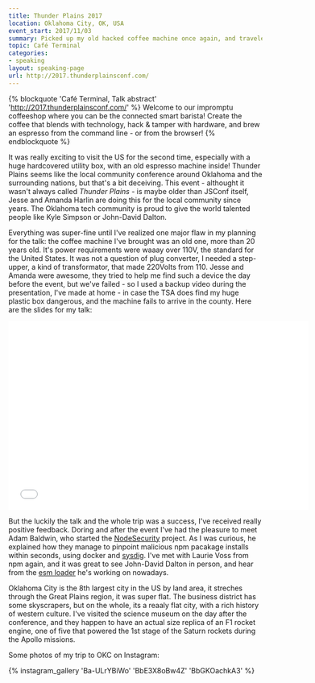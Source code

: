 ```yaml
---
title: Thunder Plains 2017
location: Oklahoma City, OK, USA
event_start: 2017/11/03
summary: Picked up my old hacked coffee machine once again, and traveled across the world with it.
topic: Café Terminal
categories:
- speaking
layout: speaking-page
url: http://2017.thunderplainsconf.com/
---
```


{% blockquote 'Café Terminal, Talk abstract' 'http://2017.thunderplainsconf.com/' %}
Welcome to our impromptu coffeeshop where you can be the connected smart barista! Create the coffee that blends with technology, hack & tamper with hardware, and brew an espresso from the command line - or from the browser!
{% endblockquote %}

It was really exciting to visit the US for the second time, especially with a huge hardcovered utility box, with an old espresso machine inside! Thunder Plains seems like the local community conference around Oklahoma and the surrounding nations, but that's a bit deceiving. This event - althought it wasn't always called _Thunder Plains_ - is maybe older than JSConf itself, Jesse and Amanda Harlin are doing this for the local community since years. The Oklahoma tech community is proud to give the world talented people like Kyle Simpson or John-David Dalton.

Everything was super-fine until I've realized one major flaw in my planning for the talk: the coffee machine I've brought was an old one, more than 20 years old. It's power requirements were waaay over 110V, the standard for the United States. It was not a question of plug converter, I needed a step-upper, a kind of transformator, that made 220Volts from 110. Jesse and Amanda were awesome, they tried to help me find such a device the day before the event, but we've failed - so I used a backup video during the presentation, I've made at home - in case the TSA does find my huge plastic box dangerous, and the machine fails to arrive in the county. Here are the slides for my talk:

<iframe src="//www.slideshare.net/slideshow/embed_code/key/vDWFRzp0lgeLZi" width="595" height="375" frameborder="0" marginwidth="0" marginheight="0" scrolling="no" allowfullscreen> </iframe>

But the luckily the talk and the whole trip was a success, I've received really positive feedback. Doring and after the event I've had the pleasure to meet Adam Baldwin, who started the [NodeSecurity](https://nodesecurity.io/) project. As I was curious, he explained how they manage to pinpoint malicious npm pacakage installs within seconds, using docker and [sysdig](https://www.sysdig.org/). I've met with Laurie Voss from npm again, and it was great to see John-David Dalton in person, and hear from the [esm loader](https://github.com/standard-things/esm) he's working on nowadays.

Oklahoma City is the 8th largest city in the US by land area, it streches through the Great Plains region, it was super flat. The business district has some skyscrapers, but on the whole, its a reaaly flat city, with a rich history of western culture. I've visited the science museum on the day after the conference, and they happen to have an actual size replica of an F1 rocket engine, one of five that powered the 1st stage of the Saturn rockets during the Apollo missions.

Some photos of my trip to OKC on Instagram:

{% instagram_gallery 'Ba-ULrYBiWo' 'BbE3X8oBw4Z' 'BbGKOachkA3' %}
